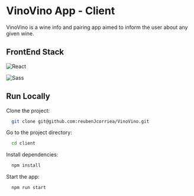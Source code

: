 
# VinoVino App - Client

VinoVino is a wine info and pairing app aimed to inform the user about any given wine.



## FrontEnd Stack

![React](https://img.shields.io/badge/React-20232A?style=for-the-badge&logo=react&logoColor=61DAFB)

![Sass](https://img.shields.io/badge/Sass-CC6699?style=for-the-badge&logo=sass&logoColor=white)
## Run Locally

Clone the project:

```bash
  git clone git@github.com:reubenJcorriea/VinoVino.git
```

Go to the project directory:

```bash
  cd client
```

Install dependencies:

```bash
  npm install
```

Start the app:

```bash
  npm run start
```

